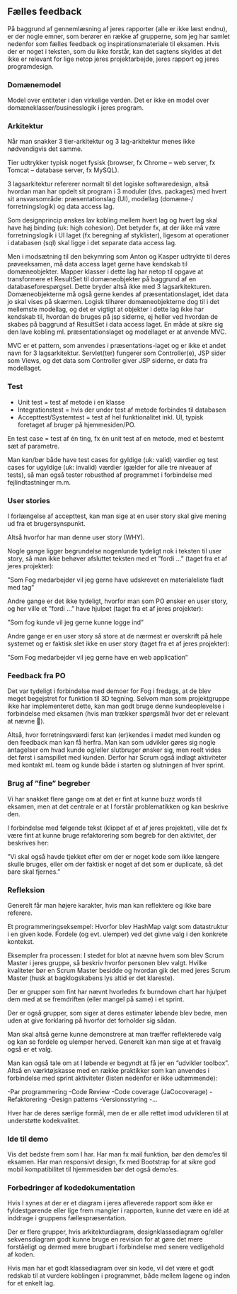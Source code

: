 ## Fælles feedback
På baggrund af gennemlæsning af jeres rapporter (alle er ikke læst endnu), er der nogle emner, som berører en række af grupperne, som jeg har samlet nedenfor som fælles feedback og inspirationsmateriale til eksamen. Hvis der er noget i teksten, som du ikke forstår, kan det sagtens skyldes at det ikke er relevant for lige netop jeres projektarbejde, jeres rapport og jeres programdesign.

### Domænemodel
Model over entiteter i den virkelige verden. Det er ikke en model over domæneklasser/businesslogik i jeres program.

### Arkitektur 
Når man snakker 3 tier-arkitektur og 3 lag-arkitektur menes ikke nødvendigvis det samme. 

Tier udtrykker typisk noget fysisk (browser, fx Chrome – web server, fx Tomcat – database server, fx MySQL).

3 lagsarkitektur refererer normalt til det logiske softwaredesign, altså hvordan man har opdelt sit program i 3 moduler (dvs. packages) med hvert sit ansvarsområde: præsentationslag (UI), modellag (domæne-/ forretningslogik) og data access lag.

Som designprincip ønskes lav kobling mellem hvert lag og hvert lag skal have høj binding (uk: high cohesion). Det betyder fx, at der ikke må være forretningslogik i UI laget (fx beregning af styklister), ligesom at operationer i databasen (sql) skal ligge i det separate data access lag.

Men i modsætning til den bekymring som Anton og Kasper udtrykte til deres prøveeksamen, må data access laget gerne have kendskab til domæneobjekter. Mapper klasser i dette lag har netop til opgave at transformere et ResultSet til domæneobjekter på baggrund af en databaseforespørgsel. Dette bryder altså ikke med 3 lagsarkitekturen. Domæneobjekterne må også gerne kendes af præsentationslaget, idet data jo skal vises på skærmen. Logisk tilhører domæneobjekterne dog til i det mellemste modellag, og det er vigtigt at objekter i dette lag ikke har kendskab til, hvordan de bruges på jsp siderne, ej heller ved hvordan de skabes på baggrund af ResultSet i data access laget. En måde at sikre sig den lave kobling ml. præsentationslaget og modellaget er at anvende MVC. 

MVC er et pattern, som anvendes i præsentations-laget og er ikke et andet navn for 3 lagsarkitektur. Servlet(ter) fungerer som Controller(e), JSP sider som Views, og det data som Controller giver JSP siderne, er data fra modellaget.

### Test
- Unit test = test af metode i en klasse
- Integrationstest = hvis der under test af metode forbindes til databasen
- Accepttest/Systemtest = test af hel funktionalitet inkl. UI, typisk foretaget af bruger på hjemmesiden/PO.

En test case = test af én ting, fx én unit test af en metode, med et bestemt sæt af parametre.

Man kan/bør både have test cases for gyldige (uk: valid) værdier og test cases for ugyldige (uk: invalid) værdier (gælder for alle tre niveauer af tests), så man også tester robusthed af programmet i forbindelse med fejlindtastninger m.m.

### User stories
I forlængelse af accepttest, kan man sige at en user story skal give mening ud fra et brugersynspunkt. 

Altså hvorfor har man denne user story (WHY). 

Nogle gange ligger begrundelse nogenlunde tydeligt nok i teksten til user story, så man ikke behøver afsluttet teksten med et ”fordi …” (taget fra et af jeres projekter):

”Som Fog medarbejder vil jeg gerne have udskrevet en materialeliste fladt med tag”

Andre gange er det ikke tydeligt, hvorfor man som PO ønsker en user story, og her ville et ”fordi …” have hjulpet (taget fra et af jeres projekter):

”Som fog kunde vil jeg gerne kunne logge ind”

Andre gange er en user story så store at de nærmest er overskrift på hele systemet og er faktisk slet ikke en user story (taget fra et af jeres projekter):

”Som Fog medarbejder vil jeg gerne have en web application”

### Feedback fra PO
Det var tydeligt i forbindelse med demoer for Fog i fredags, at de blev meget begejstret for funktion til 3D tegning. Selvom man som projektgruppe ikke har implementeret dette, kan man godt bruge denne kundeoplevelse i forbindelse med eksamen (hvis man trækker spørgsmål hvor det er relevant at nævne ).

Altså, hvor forretningsværdi først kan (er)kendes i mødet med kunden og den feedback man kan få herfra. Man kan som udvikler gøres sig nogle antagelser om hvad kunde og/eller slutbruger ønsker sig, men reelt vides det først i samspillet med kunden. Derfor har Scrum også indlagt aktiviteter med kontakt ml. team og kunde både i starten og slutningen af hver sprint. 

### Brug af ”fine” begreber
Vi har snakket flere gange om at det er fint at kunne buzz words til eksamen, men at det centrale er at I forstår problematikken og kan beskrive den. 

I forbindelse med følgende tekst (klippet af et af jeres projektet), ville det fx være fint at kunne bruge refaktorering som begreb for den aktivitet, der beskrives her: 

”Vi skal også havde tjekket efter om der er noget kode som ikke længere skulle bruges, eller om der faktisk er noget af det som er duplicate, så det bare skal fjernes.”

### Refleksion
Generelt får man højere karakter, hvis man kan reflektere og ikke bare referere.

Et programmeringseksempel: Hvorfor blev HashMap valgt som datastruktur i en given kode. Fordele (og evt. ulemper) ved det givne valg i den konkrete kontekst. 

Eksempler fra processen:
I stedet for blot at nævne hvem som blev Scrum Master i jeres gruppe, så beskriv hvorfor personen blev valgt. 
Hvilke kvaliteter bør en Scrum Master besidde og hvordan gik det med jeres Scrum Master (husk at bagklogskabens lys altid er det klareste).

Der er grupper som fint har nævnt hvorledes fx burndown chart har hjulpet dem med at se fremdriften (eller mangel på same) i et sprint. 

Der er også grupper, som siger at deres estimater løbende blev bedre, men uden at give forklaring på hvorfor det forholder sig sådan. 

Man skal altså gerne kunne demonstrere at man træffer reflekterede valg og kan se fordele og ulemper herved. Generelt kan man sige at et fravalg også er et valg.

Man kan også tale om at I løbende er begyndt at få jer en ”udvikler toolbox”. Altså en værktøjskasse med en række praktikker som kan anvendes i forbindelse med sprint aktiviteter (listen nedenfor er ikke udtømmende):

-Par programmering
-Code Review
-Code coverage (JaCocoverage)
-Refaktorering
-Design patterns
-Versionsstyring
-…

Hver har de deres særlige formål, men de er alle rettet imod udvikleren til at understøtte kodekvalitet. 


### Ide til demo
Vis det bedste frem som I har. 
Har man fx mail funktion, bør den demo’es til eksamen. Har man responsivt design, fx med Bootstrap for at sikre god mobil kompatibilitet til hjemmesiden bør det også demo’es.

### Forbedringer af kodedokumentation 
Hvis I synes at der er et diagram i jeres afleverede rapport som ikke er fyldestgørende eller lige frem mangler i rapporten, kunne det være en idé at inddrage i gruppens fællespræsentation. 

Der er flere grupper, hvis arkitekturdiagram, designklassediagram og/eller sekvensdiagram godt kunne bruge en revision for at gøre det mere forståeligt og dermed mere brugbart i forbindelse med senere vedligehold af koden. 

Hvis man har et godt klassediagram over sin kode, vil det være et godt redskab til at vurdere koblingen i programmet, både mellem lagene og inden for et enkelt lag.

